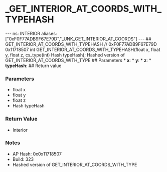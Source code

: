 # _GET_INTERIOR_AT_COORDS_WITH_TYPEHASH

--- ns: INTERIOR aliases: ["0xF0F77ADB9F67E79D","_UNK_GET_INTERIOR_AT_COORDS"] --- ## GET_INTERIOR_AT_COORDS_WITH_TYPEHASH  // 0xF0F77ADB9F67E79D 0x11718507 int GET_INTERIOR_AT_COORDS_WITH_TYPEHASH(float x, float y, float z, cs_type(int) Hash typeHash);  Hashed version of GET_INTERIOR_AT_COORDS_WITH_TYPE  ## Parameters * **x**: * **y**: * **z**: * **typeHash**:  ## Return value

### Parameters
* float x
* float y
* float z
* Hash typeHash

### Return Value
* Interior

### Notes
* AP Hash: 0x0x11718507
* Build: 323
* Hashed version of GET_INTERIOR_AT_COORDS_WITH_TYPE

